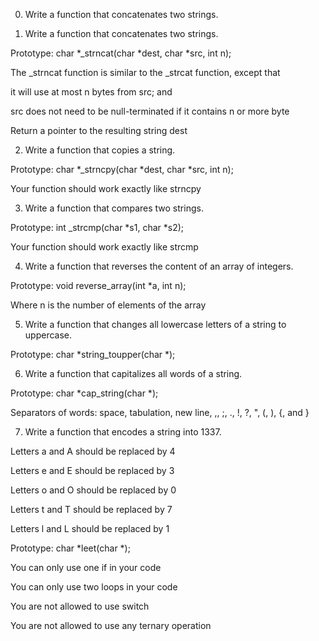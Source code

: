 0.	Write a function that concatenates two strings.

1.	Write a function that concatenates two strings. 

Prototype: char *_strncat(char *dest, char *src, int n);

The _strncat function is similar to the _strcat function, except that

it will use at most n bytes from src; and

src does not need to be null-terminated if it contains n or more byte

Return a pointer to the resulting string dest

2.	Write a function that copies a string.

Prototype: char *_strncpy(char *dest, char *src, int n);

Your function should work exactly like strncpy

3.	Write a function that compares two strings.

Prototype: int _strcmp(char *s1, char *s2);

Your function should work exactly like strcmp

4.	Write a function that reverses the content of an array of integers.

Prototype: void reverse_array(int *a, int n);

Where n is the number of elements of the array

5.	Write a function that changes all lowercase letters of a string to uppercase.

Prototype: char *string_toupper(char *);

6.	Write a function that capitalizes all words of a string.

Prototype: char *cap_string(char *);

Separators of words: space, tabulation, new line, ,, ;, ., !, ?, ", (, ), {, and }

7.	Write a function that encodes a string into 1337.

Letters a and A should be replaced by 4

Letters e and E should be replaced by 3

Letters o and O should be replaced by 0

Letters t and T should be replaced by 7

Letters l and L should be replaced by 1

Prototype: char *leet(char *);

You can only use one if in your code

You can only use two loops in your code

You are not allowed to use switch

You are not allowed to use any ternary operation

